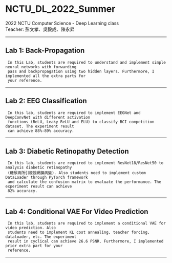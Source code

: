 # NCTU_DL_2022_Summer

2022 NCTU Computer Science - Deep Learning class<br>
Teacher: 彭文孝、吳毅成、陳永昇<br>

---

## Lab 1: Back-Propagation
    
     In this Lab, students are required to understand and implement simple neural networks with forwarding 
     pass and backpropagation using two hidden layers. Furthermore, I implemented all the extra parts for 
     your reference.
     
---

## Lab 2: EEG Classification
    
     In this lab, students are required to implement EEGNet and DeepConvNet with different activation 
     functions (ReLU, Leaky ReLU and ELU) to classify BCI competition dataset. The experiment result 
     can achieve 88%-89% accuracy.
 
---

## Lab 3: Diabetic Retinopathy Detection
    
     In this lab, students are required to implement ResNet18/ResNet50 to analysis diabetic retinopathy 
     (糖尿病所引發視網膜病變). Also students need to implement custom DataLoader through PyTorch framework 
     and calculate the confusion matrix to evaluate the performance. The experiment result can achieve 
     82% accuracy.
  
---

## Lab 4: Conditional VAE For Video Prediction
    
     In this lab, students are required to implement a conditional VAE for video prediction. Also 
     students need to implement KL cost annealing, teacher forcing, dataloader, etc. The experiment 
     result in cyclical can achieve 26.6 PSNR. Furthermore, I implemented prior extra part for your 
     reference.
---
